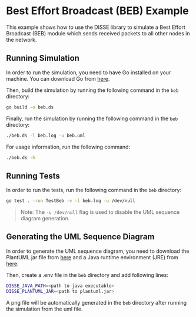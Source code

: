 # Best Effort Broadcast (BEB) Example

This example shows how to use the DISSE library to simulate a Best Effort Broadcast (BEB) module which sends
received packets to all other nodes in the network.

## Running Simulation

In order to run the simulation, you need to have Go installed on your machine. You can download Go from [here](https://golang.org/dl/).

Then, build the simulation by running the following command in the `beb` directory:

```bash
go build -o beb.ds
```

Finally, run the simulation by running the following command in the `beb` directory:

```bash
./beb.ds -l beb.log -u beb.uml
```

For usage information, run the following command:

```bash
./beb.ds -h
```

## Running Tests

In order to run the tests, run the following command in the `beb` directory:

```bash
go test . -run TestBeb -v -l beb.log -u /dev/null
```

> Note: The `-u /dev/null` flag is used to disable the UML sequence diagram generation.

## Generating the UML Sequence Diagram

In order to generate the UML sequence diagram, you need to download the PlantUML jar file from [here](http://plantuml.com/download) and a Java runtime environment (JRE) from [here](http://openjdk.java.net/install/).

Then, create a .env file in the `beb` directory and add following lines:

```bash
DISSE_JAVA_PATH=<path to java executable>
DISSE_PLANTUML_JAR=<path to plantuml.jar>
```

A png file will be automatically generated in the `beb` directory after running the simulation from the uml file.

